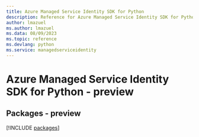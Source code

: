 ```yaml
---
title: Azure Managed Service Identity SDK for Python
description: Reference for Azure Managed Service Identity SDK for Python
author: lmazuel
ms.author: lmazuel
ms.data: 08/09/2023
ms.topic: reference
ms.devlang: python
ms.service: managedserviceidentity
---
```

# Azure Managed Service Identity SDK for Python - preview
## Packages - preview
[!INCLUDE [packages](managed-service-identity-index.md)]